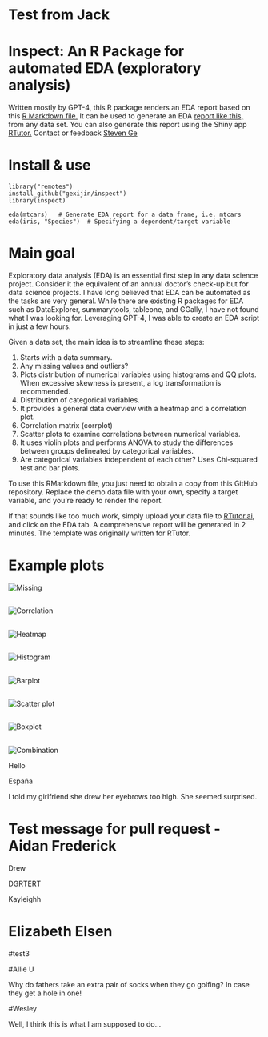 
# Test from  Jack




# Inspect: An R Package for automated EDA (exploratory analysis)
Written mostly by GPT-4, this R package renders an EDA report based on this [R Markdown file.](https://raw.githubusercontent.com/gexijin/inspect/main/inst/eda.Rmd)  It can be used to generate an EDA [report like this,](https://rpubs.com/ge600/eda)  from any data set. You can also generate this report using the Shiny app [RTutor.](https://RTutor.ai)  Contact or feedback [Steven Ge](https://www.linkedin.com/in/steven-ge-ab016947/)

# Install & use
```
library("remotes")
install_github("gexijin/inspect")
library(inspect)

eda(mtcars)   # Generate EDA report for a data frame, i.e. mtcars
eda(iris, "Species")  # Specifying a dependent/target variable
```
#  Main goal
Exploratory data analysis (EDA) is an essential first step in any data science project. Consider it the equivalent of an annual doctor’s check-up but for data science projects. I have long believed that EDA can be automated as the tasks are very general. While there are existing R packages for EDA such as DataExplorer, summarytools, tableone, and GGally, I have not found what I was looking for. Leveraging GPT-4, I was able to create an EDA script in just a few hours.

Given a data set, the main idea is to streamline these steps:
1.  Starts with a data summary.
2.  Any missing values and outliers?
3.  Plots distribution of numerical variables using histograms and QQ plots. When excessive skewness is present, a log transformation is recommended.
4.  Distribution of categorical variables.
5.  It provides a general data overview with a heatmap and a correlation plot.
6.  Correlation matrix (corrplot)
7.  Scatter plots to examine correlations between numerical variables.
8.  It uses violin plots and performs ANOVA to study the differences between groups delineated by categorical variables.
9.  Are categorical variables independent of each other? Uses Chi-squared test and bar plots.

To use this RMarkdown file, you just need to obtain a copy from this GitHub repository. Replace the demo data file with your own, specify a target variable, and you’re ready to render the report.

If that sounds like too much work, simply upload your data file to [RTutor.ai](https://RTutor.ai), and click on the EDA tab. A comprehensive report will be generated in 2 minutes. The template was originally written for RTutor.

# Example plots

![Missing](https://github.com/gexijin/gEDA/assets/18232433/3b4d49cc-a9db-49ff-9790-2e6c5f6f5f4d)

##
![Correlation](https://github.com/gexijin/gEDA/assets/18232433/1c925e74-2b8d-41fd-9542-015e396c2f3c)

##

![Heatmap](https://github.com/gexijin/gEDA/assets/18232433/d16b5db4-4e32-4872-b7ac-df727a1b6a67)

##


![Histogram](https://github.com/gexijin/gEDA/assets/18232433/e67f51c7-be2e-403d-b56f-6130791650d3)

##


![Barplot](https://github.com/gexijin/gEDA/assets/18232433/5cef4db8-fc23-49e9-b6aa-0b822ecdc2b5)

##



![Scatter plot](https://github.com/gexijin/gEDA/assets/18232433/7ff6f681-7f91-4030-aefa-6bc7990e999b)

##


![Boxplot](https://github.com/gexijin/gEDA/assets/18232433/0f71123a-cce5-4a6a-9d98-217063951c24)

##


![Combination](https://github.com/gexijin/gEDA/assets/18232433/a57e1be7-7187-4b9c-9e10-2d884170d2f9)

Hello

España

I told my girlfriend she drew her eyebrows too high. She seemed surprised.

##


# Test message for pull request - Aidan Frederick

Drew

DGRTERT

Kayleighh


# Elizabeth Elsen 
#test3

#Allie U


Why do fathers take an extra pair of socks when they go golfing? In case they get a hole in one!

#Wesley






Well, I think this is what I am supposed to do...

